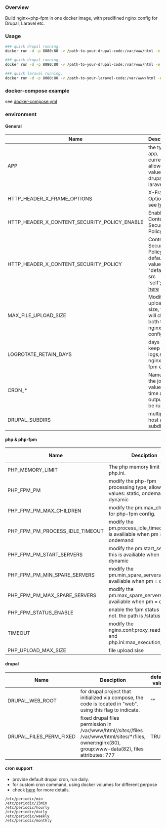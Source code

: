 ### Overview
Build nginx+php-fpm in one docker image, with predifined nginx config for Drupal, Laravel etc.

### Usage
```bash
### quick drupal running.
docker run -d -p 8080:80 -v /path-to-your-drupal-code:/var/www/html -e APP=drupal sparkpos/docker-nginx-php:7.4-alpine

### quick drupal running.
docker run -d -p 8080:80 -v /path-to-your-drupal-code:/var/www/html -e APP=drupal -e DRUPAL_WEB_ROOT=web sparkpos/docker-nginx-php:7.4-alpine

### quick laravel running.
docker run -d -p 8080:80 -v /path-to-your-laravel-code:/var/www/html -e APP=laravel sparkpos/docker-nginx-php:7.4-alpine
```

### docker-compose example
see [docker-compose.yml](./docker-compose-example.yml)

### environment
#### General
|Name|Description|default value|
|----|-----------|------|
|APP|the type of app, current allowed value: drupal, laravel|drupal|
|HTTP_HEADER_X_FRAME_OPTIONS|X-Frame-Options; see [here](https://developer.mozilla.org/zh-CN/docs/Web/HTTP/Headers/X-Frame-Options)|SAMEORIGIN|
|HTTP_HEADER_X_CONTENT_SECURITY_POLICY_ENABLE|Enable Content-Security-Policy|FALSE|
|HTTP_HEADER_X_CONTENT_SECURITY_POLICY|Content-Security-Policy, default value: "default-src 'self';";see [here](https://developer.mozilla.org/en-US/docs/Web/HTTP/Headers/Content-Security-Policy)||
|MAX_FILE_UPLOAD_SIZE|Modify the upload file size, this will change both the nginx & php config.| 32M |
|LOGROTATE_RETAIN_DAYS|days to keep the logs,such nginx/php-fpm etc|60|
|CRON_*| Name of the job value of the time and output to be run |`0 2 * * * drush -r /var/www/html cron`|
|DRUPAL_SUBDIRS| multiple host and subdir |`example.com/subdir,example1.com/subdir1,example2.com/subdir2`|

#### php & php-fpm
|Name|Desciption|default value|
|----|----------|-------------|
|PHP_MEMORY_LIMIT|The php memory limit in php.ini. |1024M|
|PHP_FPM_PM|modify the php-fpm processing type, allowed values: static, ondemand, dynamic|dynamic|
|PHP_FPM_PM_MAX_CHILDREN|modify the pm.max_children for php-fpm config.|300|
|PHP_FPM_PM_PROCESS_IDLE_TIMEOUT|modify the pm.process_idle_timeout. this is availiable when pm = ondemand||
|PHP_FPM_PM_START_SERVERS|modify the pm.start_servers. this is availiable when pm = dynamic|10|
|PHP_FPM_PM_MIN_SPARE_SERVERS|modify the pm.min_spare_servers. this is availiable when pm = dynamic|10|
|PHP_FPM_PM_MAX_SPARE_SERVERS|modify the pm.max_spare_servers. this is availiable when pm = dynamic|30|
|PHP_FPM_STATUS_ENABLE|enable the fpm status path or not. the path is /status|false|
|TIMEOUT|modify the nginx.conf:proxy_read_timeout and php.ini:max_execution_time|30|
|PHP_UPLOAD_MAX_SIZE|file upload sise|512M|

#### drupal

|Name|Desciption|default value|
|----|----------|-------------|
|DRUPAL_WEB_ROOT|for drupal project that initialized via compose, the code is located in "web". using this flag to indicate.|""|
|DRUPAL_FILES_PERM_FIXED|fixed drupal files permission in /var/www/html/*/sites/*/files /var/www/html/sites/*/files, owner:nginx(80), group:www-data(82), files attributes: 777|TRUE|

#### cron support
* provide default drupal cron, run daily.
* for custom cron command, using docker volumes for different perpose
* check [here](https://github.com/sparkpos/docker-nginx-php/blob/master/conf/crontab-root) for more details.
```
/etc/periodic/min
/etc/periodic/15min
/etc/periodic/hourly
/etc/periodic/daily
/etc/periodic/weekly
/etc/periodic/monthly
```
